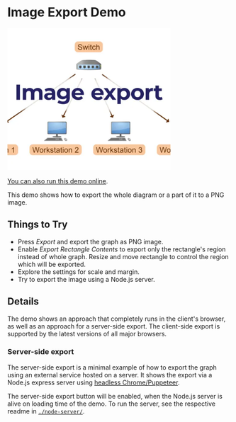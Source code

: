<!--
 //////////////////////////////////////////////////////////////////////////////
 // @license
 // This file is part of yFiles for HTML.
 // Use is subject to license terms.
 //
 // Copyright (c) by yWorks GmbH, Vor dem Kreuzberg 28,
 // 72070 Tuebingen, Germany. All rights reserved.
 //
 //////////////////////////////////////////////////////////////////////////////
-->
# Image Export Demo

<img src="../../../doc/demo-thumbnails/image-export.webp" alt="demo-thumbnail" height="320"/>

[You can also run this demo online](https://www.yworks.com/demos/view/imageexport/).

This demo shows how to export the whole diagram or a part of it to a PNG image.

## Things to Try

- Press _Export_ and export the graph as PNG image.
- Enable _Export Rectangle Contents_ to export only the rectangle's region instead of whole graph. Resize and move rectangle to control the region which will be exported.
- Explore the settings for scale and margin.
- Try to export the image using a Node.js server.

## Details

The demo shows an approach that completely runs in the client's browser, as well as an approach for a server-side export. The client-side export is supported by the latest versions of all major browsers.

### Server-side export

The server-side export is a minimal example of how to export the graph using an external service hosted on a server. It shows the export via a Node.js express server using [headless Chrome/Puppeteer](https://developers.google.com/web/tools/puppeteer/).

The server-side export button will be enabled, when the Node.js server is alive on loading time of the demo. To run the server, see the respective readme in [`./node-server/`](node-server/README.html).
